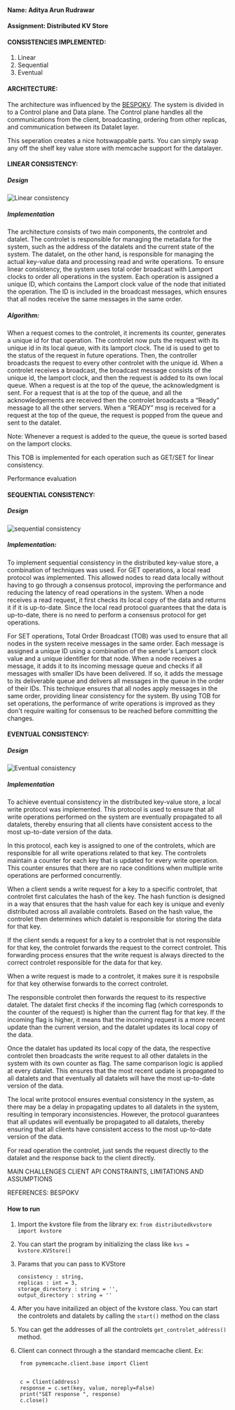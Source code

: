 #### Name: Aditya Arun Rudrawar
#### Assignment: Distributed KV Store

#### CONSISTENCIES IMPLEMENTED:
1. Linear
2. Sequential
3. Eventual

#### ARCHITECTURE:

The architecture was influenced by the [BESPOKV](https://dl.acm.org/doi/abs/10.1109/SC.2018.00005?download=true). The system is divided in to a Control plane and Data plane. The Control plane handles all the communications from the client, broadcasting, ordering from other replicas, and communication between its Datalet layer.

This seperation creates a nice hotswappable parts.
You can simply swap any off the shelf key value store with memcache support for the datalayer.


#### LINEAR CONSISTENCY:
##### Design	
![Linear consistency](https://user-images.githubusercontent.com/30310911/235394433-09fdf55a-ab44-47c6-affc-0824b2ecf5e4.png)

##### Implementation
The architecture consists of two main components, the controlet and datalet. The controlet is responsible for managing the metadata for the system, such as the address of the datalets and the current state of the system. The datalet, on the other hand, is responsible for managing the actual key-value data and processing read and write operations. To ensure linear consistency, the system uses total order broadcast with Lamport clocks to order all operations in the system. Each operation is assigned a unique ID, which contains the Lamport clock value of the node that initiated the operation. The ID is included in the broadcast messages, which ensures that all nodes receive the same messages in the same order. 

##### Algorithm:
When a request comes to the controlet, it increments its counter, generates a unique id for that operation.
The controlet now puts the request with its unique id in its local queue, with its lamport clock. The id is used to get to the status of the request in future operations. Then, the controller broadcasts the request to every other controlet with the unique id.
When a controlet receives a broadcast, the broadcast message consists of the unique id, the lamport clock, and then the request is added to its own local queue.
When a request is at the top of the queue, the acknowledgment is sent.
For a request that is at the top of the queue, and all the acknowledgements are received then the controlet broadcasts a “Ready” message to all the other servers.
When a “READY”  msg is received for a request at the top of the queue, the request is popped from the queue and sent to the datalet.

Note: Whenever a request is added to the queue, the queue is sorted based on the lamport clocks.

This TOB is implemented for each operation such as GET/SET for linear consistency.


Performance evaluation


#### SEQUENTIAL CONSISTENCY:
##### Design
![sequential consistency](https://user-images.githubusercontent.com/30310911/235394449-d19042a4-ca32-4c4c-99d6-87afb7ce96db.png)

##### Implementation:
To implement sequential consistency in the distributed key-value store, a combination of techniques was used. For GET operations, a local read protocol was implemented. This allowed nodes to read data locally without having to go through a consensus protocol, improving the performance and reducing the latency of read operations in the system. When a node receives a read request, it first checks its local copy of the data and returns it if it is up-to-date. Since the local read protocol guarantees that the data is up-to-date, there is no need to perform a consensus protocol for get operations.

For SET operations, Total Order Broadcast (TOB) was used to ensure that all nodes in the system receive messages in the same order. Each message is assigned a unique ID using a combination of the sender's Lamport clock value and a unique identifier for that node. When a node receives a message, it adds it to its incoming message queue and checks if all messages with smaller IDs have been delivered. If so, it adds the message to its deliverable queue and delivers all messages in the queue in the order of their IDs. This technique ensures that all nodes apply messages in the same order, providing linear consistency for the system. By using TOB for set operations, the performance of write operations is improved as they don't require waiting for consensus to be reached before committing the changes.

#### EVENTUAL CONSISTENCY:
##### Design
![Eventual consistency](https://user-images.githubusercontent.com/30310911/235394456-72af64bc-2daa-46f5-ae36-ab21efd9fb66.png)

##### Implementation
To achieve eventual consistency in the distributed key-value store, a local write protocol was implemented. This protocol is used to ensure that all write operations performed on the system are eventually propagated to all datalets, thereby ensuring that all clients have consistent access to the most up-to-date version of the data.

In this protocol, each key is assigned to one of the controlets, which are responsible for all write operations related to that key. The controlets maintain a counter for each key that is updated for every write operation. This counter ensures that there are no race conditions when multiple write operations are performed concurrently.

When a client sends a write request for a key to a specific controlet, that controlet first calculates the hash of the key. The hash function is designed in a way that ensures that the hash value for each key is unique and evenly distributed across all available controlets. Based on the hash value, the controlet then determines which datalet is responsible for storing the data for that key.

If the client sends a request for a key to a controlet that is not responsible for that key, the controlet forwards the request to the correct controlet. This forwarding process ensures that the write request is always directed to the correct controlet responsible for the data for that key. 

When a write request is made to a controlet, it makes sure it is respobsile for that key otherwise forwards to the correct controlet. 

The responsible controlet then forwards the request to its respective datalet. The datalet first checks if the incoming flag (which corresponds to the counter of the request) is higher than the current flag for that key. If the incoming flag is higher, it means that the incoming request is a more recent update than the current version, and the datalet updates its local copy of the data.

Once the datalet has updated its local copy of the data, the respective controlet then broadcasts the write request to all other datalets in the system with its own counter as flag. The same comparison logic is applied at every datalet. This ensures that the most recent update is propagated to all datalets and that eventually all datalets will have the most up-to-date version of the data.

The local write protocol ensures eventual consistency in the system, as there may be a delay in propagating updates to all datalets in the system, resulting in temporary inconsistencies. However, the protocol guarantees that all updates will eventually be propagated to all datalets, thereby ensuring that all clients have consistent access to the most up-to-date version of the data.

For read operation the controlet, just sends the request directly to the datalet and the response back to the client directly.


MAIN CHALLENGES
CLIENT API
CONSTRAINTS, LIMITATIONS AND ASSUMPTIONS

REFERENCES:
BESPOKV


#### How to run
1. Import the kvstore file from the library
ex: `from distributedkvstore import kvstore`

2. You can start the program by initializing the class like `kvs = kvstore.KVStore()`

3. Params that you can pass to KVStore 
    ```
    consistency : string,
    replicas : int = 3,
    storage_directory : string = '',
    output_directory : string = ''
    ```

4. After you have initailized an object of the kvstore class. You can start the controlets and datalets by calling the `start()` method on the class

5. You can get the addresses of all the controlets `get_controlet_address()` method.

6. Client can connect through a the standard memcache client.
Ex: 
```
    from pymemcache.client.base import Client
    
    
    c = Client(address)
    response = c.set(key, value, noreply=False)
    print("SET response ", response)
    c.close()
```